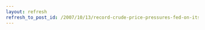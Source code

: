 ```yaml
---
layout: refresh
refresh_to_post_id: /2007/10/13/record-crude-price-pressures-fed-on-its-inflation-policy
---
```

